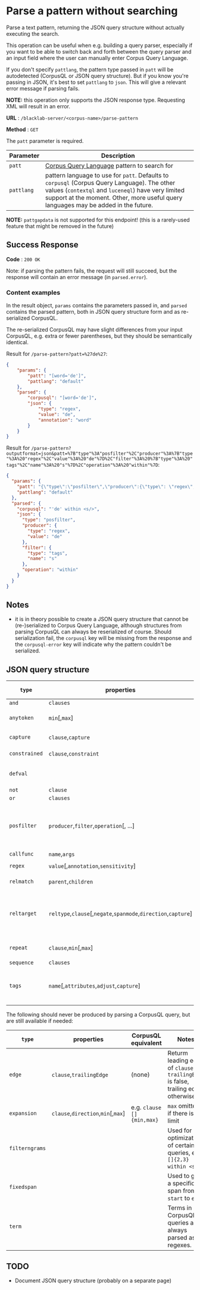 # Parse a pattern without searching

Parse a text pattern, returning the JSON query structure without actually executing the search.

This operation can be useful when e.g. building a query parser, especially if you want to be able to switch back and forth between the query parser and an input field where the user can manually enter Corpus Query Language.

If you don't specify `pattlang`, the pattern type passed in `patt` will be autodetected (CorpusQL or JSON query structure). But if you know you're passing in JSON, it's best to set `pattlang` to `json`. This will give a relevant error message if parsing fails.

**NOTE:** this operation only supports the JSON response type. Requesting XML will result in an error.

**URL** : `/blacklab-server/<corpus-name>/parse-pattern`

**Method** : `GET`

The `patt` parameter is required.

| Parameter  | Description                                                                                                                                                                                                                                |
|------------|--------------------------------------------------------------------------------------------------------------------------------------------------------------------------------------------------------------------------------------------|
| `patt`     | [Corpus Query Language](/guide/corpus-query-language.md) pattern to search for                                                                                                                                                             |
| `pattlang` | pattern language to use for `patt`. Defaults to `corpusql` (Corpus Query Language). The other values (`contextql` and `luceneql`) have very limited support at the moment.  Other, more useful query languages may be added in the future. |

**NOTE:** `pattgapdata` is not supported for this endpoint! (this is a rarely-used feature that might be removed in the future)

## Success Response

**Code** : `200 OK`

Note: if parsing the pattern fails, the request will still succeed, but the response will contain an error message (in `parsed.error`).

### Content examples

In the result object, `params` contains the parameters passed in, and `parsed` contains the parsed pattern, both in JSON query structure form and as re-serialized CorpusQL.

The re-serialized CorpusQL may have slight differences from your input CorpusQL, e.g. extra or fewer parentheses, but they should be semantically identical.

Result for `/parse-pattern?patt=%27de%27`:

```json
{
    "params": {
        "patt": "[word='de']",
        "pattlang": "default"
    },
    "parsed": {
        "corpusql": "[word='de']",
        "json": {
            "type": "regex",
            "value": "de",
            "annotation": "word"
        }
    }
}
```

Result for `/parse-pattern?outputformat=json&patt=%7B"type"%3A"posfilter"%2C"producer"%3A%7B"type"%3A%20"regex"%2C"value"%3A%20"de"%7D%2C"filter"%3A%20%7B"type"%3A%20"tags"%2C"name"%3A%20"s"%7D%2C"operation"%3A%20"within"%7D`:

```json
{
  "params": {
    "patt": "{\"type\":\"posfilter\",\"producer\":{\"type\": \"regex\",\"value\": \"de\"},\"filter\": {\"type\": \"tags\",\"name\": \"s\"},\"operation\": \"within\"}",
    "pattlang": "default"
  },
  "parsed": {
    "corpusql": "'de' within <s/>",
    "json": {
      "type": "posfilter",
      "producer": {
        "type": "regex",
        "value": "de"
      },
      "filter": {
        "type": "tags",
        "name": "s"
      },
      "operation": "within"
    }
  }
}
```

## Notes

- it is in theory possible to create a JSON query structure that cannot be (re-)serialized to Corpus Query Language, although structures from parsing CorpusQL can always be reserialized of course. Should serialization fail, the `corpusql` key will be missing from the response and the `corpusql-error` key will indicate why the pattern couldn't be serialized.

## JSON query structure

| `type`        | properties                                                     | CorpusQL equivalent                                                                                | Notes                                                                                                                                                                                                         |
|---------------|----------------------------------------------------------------|----------------------------------------------------------------------------------------------------|---------------------------------------------------------------------------------------------------------------------------------------------------------------------------------------------------------------|
| `and`         | `clauses`                                                      | `clauses[0] & ...`                                                                                 |                                                                                                                                                                                                               |
| `anytoken`    | `min`[,`max`]                                                  | `[]{min,max}`<br>`[]{min,`}<br>`[]{*\|+\|?}`                                                       | `max` omitted if there is no limit                                                                                                                                                                            |
| `capture`     | `clause`,`capture`                                             | `capture:(clause)`                                                                                 | `clause` will be captured using name `capture`                                                                                                                                                                |
| `constrained` | `clause`,`constraint`                                          | `clause :: constraint`                                                                             | e.g. `A:[] 'and' B:[] :: A.word = B.word`                                                                                                                                                                     |
| `defval`      |                                                                | `_`                                                                                                | used in relations queries ("don't care" value) and function calls ("use default value")                                                                                                                       |
| `not`         | `clause`                                                       | `!clause`                                                                                          |                                                                                                                                                                                                               |
| `or`          | `clauses`                                                      | `clauses[0] \| ...`                                                                                |                                                                                                                                                                                                               |
| `posfilter`   | `producer`,`filter`,`operation`[, ...]                         | `producer within filter`<br>`producer containing filter`                                           | When parsing CorpusQL, you will only get `producer,`filter` and `operation` (which will be `within` or `containing`). Other parameters are used internally.                                                   |
| `callfunc`    | `name`,`args`                                                  | `name(...args)`                                                                                    | E.g. `rel('det', [])`                                                                                                                                                                                         |
| `regex`       | `value`[,`annotation`,`sensitivity`]                           | `[annotation="value"]`<br>`"value"`                                                                | `sensitivity` is used internally.                                                                                                                                                                             |
| `relmatch`    | `parent`,`children`                                            | `parent -->children[0] ; ...`                                                                      | See `reltarget` for the child clauses.                                                                                                                                                                        |
| `reltarget`   | `reltype`,`clause`[,`negate`,`spanmode`,`direction`,`capture`] | `-reltype-> clause`<br>`!-reltype-> clause`<br>`^-reltype-> clause`<br>`capture:-reltype-> clause` | `negate` defaults to `false`, `spanmode` to `source`, `direction` to `both`, `capture` to empty string. Set `direction` to `root` and `spanmode` to `target` for root relations (relations without a source). |
| `repeat`      | `clause`,`min`[,`max`]                                         | `clause{min,max}`<br>`clause{min,`}<br>`clause{*\|+\|?}`                                           |                                                                                                                                                                                                               | `max` omitted if there is no limit
| `sequence`    | `clauses`                                                      | `clauses[0] ...`                                                                                   |                                                                                                                                                                                                               |
| `tags`        | `name`[,`attributes`,`adjust`,`capture`]                       | `<name att0key="att0value" ... />`<br>`<name>`<br>`</name>`<br>`capture:<name/>`                   |                                                                                                                                                                                                               | `adjust` defaults to `full_tag`; use `leading_edge` and `trailing_edge` for the open/close tag positions.


The following should never be produced by parsing a CorpusQL query, but are still available if needed:

| `type`         | properties                         | CorpusQL equivalent       | Notes                                                                                |
|----------------|------------------------------------|---------------------------|--------------------------------------------------------------------------------------|
| `edge`         | `clause`,`trailingEdge`            | (none)                    | Returm leading edge of `clause` if `trailingEdge` is false, trailing edge otherwise. |
| `expansion`    | `clause`,`direction`,`min`[,`max`] | e.g. `clause []{min,max}` | `max` omitted if there is no limit                                                   |
| `filterngrams` |                                    |                           | Used for optimization of certain queries, e.g. `[]{2,3} within <s/>`.                |
| `fixedspan`    |                                    |                           | Used to get a specific span from `start` to `end`                                    |
| `term`         |                                    |                           | Terms in CorpusQL queries are always parsed as regexes.                              |


## TODO

- Document JSON query structure (probably on a separate page)
